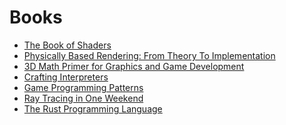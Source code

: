 # Books

* [The Book of Shaders][1]
* [Physically Based Rendering: From Theory To Implementation][2]
* [3D Math Primer for Graphics and Game Development][3]
* [Crafting Interpreters][4]
* [Game Programming Patterns][5]
* [Ray Tracing in One Weekend][6]
* [The Rust Programming Language][7]

[1]: https://thebookofshaders.com/
[2]: https://pbr-book.org/
[3]: https://gamemath.com/
[4]: https://craftinginterpreters.com/
[5]: http://gameprogrammingpatterns.com/
[6]: https://raytracing.github.io/
[7]: https://doc.rust-lang.org/book/

